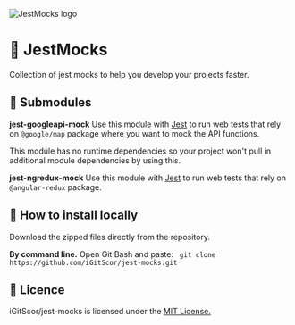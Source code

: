 ![JestMocks logo](https://i.imgur.com/aKhUcDx.png)
# 🎉 JestMocks
Collection of jest mocks to help you develop your projects faster.

## 📁 Submodules

**jest-googleapi-mock**
Use this module with  [Jest](https://facebook.github.io/jest/)  to run web tests that rely on  `@google/map`  package where you want to mock the API functions.

This module has no runtime dependencies so your project won't pull in additional module dependencies by using this.

**jest-ngredux-mock**
Use this module with [Jest](https://facebook.github.io/jest/) to run web tests that rely on `@angular-redux` package.

## 💾 How to install locally
Download the zipped files directly from the repository.

**By command line.** 
Open Git Bash and paste: ` git clone https://github.com/iGitScor/jest-mocks.git`

## 🧾 Licence
iGitScor/jest-mocks is licensed under the [MIT License.](https://github.com/iGitScor/jest-mocks/blob/master/LICENSE)
